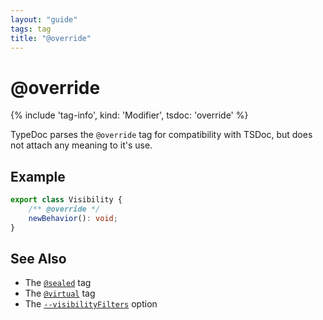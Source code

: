 ```yaml
---
layout: "guide"
tags: tag
title: "@override"
---
```


# @override

{% include 'tag-info', kind: 'Modifier', tsdoc: 'override' %}

TypeDoc parses the `@override` tag for compatibility with TSDoc, but does not attach any meaning to it's use.

## Example

```ts
export class Visibility {
    /** @override */
    newBehavior(): void;
}
```

## See Also

-   The [`@sealed`](/tags/sealed/) tag
-   The [`@virtual`](/tags/virtual/) tag
-   The [`--visibilityFilters`](/guides/options/#visibilityfilters) option
